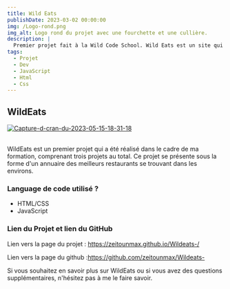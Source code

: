 ```yaml
---
title: Wild Eats
publishDate: 2023-03-02 00:00:00
img: /Logo-rond.png
img_alt: Logo rond du projet avec une fourchette et une cullière.
description: |
  Premier projet fait à la Wild Code School. Wild Eats est un site qui permets de choisir le restaurant qui vous plait au alentour du campus
tags:
  - Projet
  - Dev
  - JavaScript
  - Html
  - Css
---
```


## WildEats

<a href="https://ibb.co/Pg2GMSZ"><img src="https://i.ibb.co/tD0pzdM/Capture-d-cran-du-2023-05-15-18-31-18.png" alt="Capture-d-cran-du-2023-05-15-18-31-18" border="0"></a><br /><a target='_blank' href='https://fr.imgbb.com/'></a><br />

WildEats est un premier projet qui a été réalisé dans le cadre de ma formation, comprenant trois projets au total. Ce projet se présente sous la forme d'un annuaire des meilleurs restaurants se trouvant dans les environs.

### Language de code utilisé ?

- HTML/CSS
- JavaScript

### Lien du Projet et lien du GitHub

Lien vers la page du projet : <https://zeitounmax.github.io/Wildeats-/>

Lien vers la page du github :<https://github.com/zeitounmax/Wildeats->

Si vous souhaitez en savoir plus sur WildEats ou si vous avez des questions supplémentaires, n'hésitez pas à me le faire savoir.

